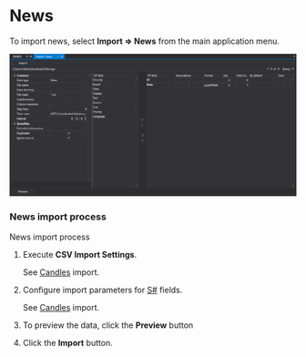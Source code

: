 # News

To import news, select **Import \=\> News** from the main application menu.

![hydra import news](../images/hydra_import_news.png)

### News import process

News import process

1. Execute **CSV Import Settings**.

   See [Candles](HydraImportCandles.md) import.
2. Configure import parameters for [S\#](StockSharpAbout.md) fields.

   See [Candles](HydraImportCandles.md) import.
3. To preview the data, click the **Preview** button
4. Click the **Import** button.
